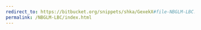 ```yaml
---
redirect_to: https://bitbucket.org/snippets/shka/GexekX#file-NBGLM-LBC.md
permalink: /NBGLM-LBC/index.html
---
```

